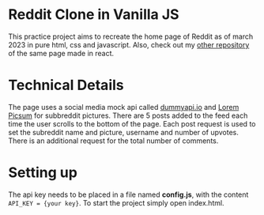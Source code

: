 # Reddit Clone in Vanilla JS

This practice project aims to recreate the home page of Reddit as of march 2023 in pure html, css and javascript. Also, check out my [other repository](https://github.com/teooko/Reddit-Clone-React) of the same page made in react. 

# Technical Details

The page uses a social media mock api called [dummyapi.io](https://dummyapi.io/) and [Lorem Picsum](https://picsum.photos/) for subbreddit pictures. There are 5 posts added to the feed each time the user scrolls to the bottom of the page. Each post request is used to set the subreddit name and picture, username and number of upvotes. There is an additional request for the total number of comments.

# Setting up

The api key needs to be placed in a file named **config.js**, with the content `API_KEY = {your key}`. To start the project simply open index.html.